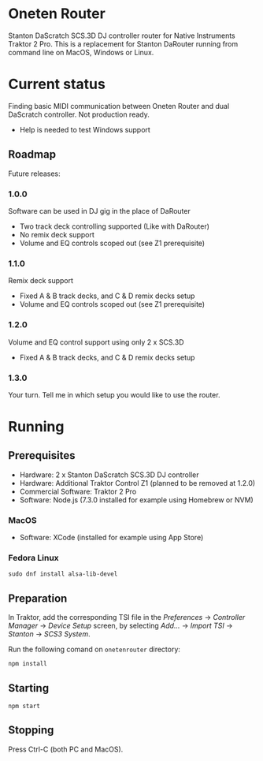 # Oneten Router

Stanton DaScratch SCS.3D DJ controller router for Native Instruments Traktor 2
Pro. This is a replacement for Stanton DaRouter running from command line on
MacOS, Windows or Linux.

# Current status

Finding basic MIDI communication between Oneten Router and dual DaScratch
controller. Not production ready.

* Help is needed to test Windows support

## Roadmap

Future releases:

### 1.0.0

Software can be used in DJ gig in the place of DaRouter

* Two track deck controlling supported (Like with DaRouter)
* No remix deck support
* Volume and EQ controls scoped out (see Z1 prerequisite)

### 1.1.0

Remix deck support

* Fixed A & B track decks, and C & D remix decks setup
* Volume and EQ controls scoped out (see Z1 prerequisite)

### 1.2.0

Volume and EQ control support using only 2 x SCS.3D

* Fixed A & B track decks, and C & D remix decks setup

### 1.3.0

Your turn. Tell me in which setup you would like to use the router.

# Running

## Prerequisites

* Hardware: 2 x Stanton DaScratch SCS.3D DJ controller
* Hardware: Additional Traktor Control Z1 (planned to be removed at 1.2.0)
* Commercial Software: Traktor 2 Pro
* Software: Node.js (7.3.0 installed for example using Homebrew or NVM)

### MacOS

* Software: XCode (installed for example using App Store)

### Fedora Linux

    sudo dnf install alsa-lib-devel

## Preparation

In Traktor, add the corresponding TSI file in the _Preferences_ -> _Controller
Manager_ -> _Device Setup_ screen, by selecting _Add..._ -> _Import TSI_ ->
_Stanton_ -> _SCS3 System_.

Run the following comand on `onetenrouter` directory:

    npm install

## Starting

    npm start

## Stopping

Press Ctrl-C (both PC and MacOS).
